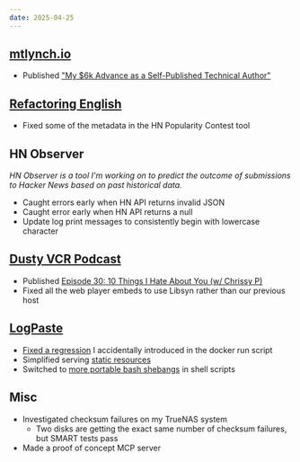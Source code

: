 ```yaml
---
date: 2025-04-25
---
```


## [mtlynch.io](https://mtlynch.io)

- Published ["My $6k Advance as a Self-Published Technical Author"](https://mtlynch.io/my-6k-advance/)

## [Refactoring English](https://refactoringenglish.com)

- Fixed some of the metadata in the HN Popularity Contest tool

## HN Observer

_HN Observer is a tool I'm working on to predict the outcome of submissions to Hacker News based on past historical data._

- Caught errors early when HN API returns invalid JSON
- Caught error early when HN API returns a null
- Update log print messages to consistently begin with lowercase character

## [Dusty VCR Podcast](https://dustyvcr.com)

- Published [Episode 30: 10 Things I Hate About You (w/ Chrissy P)](https://dustyvcr.com/30-10-things-i-hate-about-you/)
- Fixed all the web player embeds to use Libsyn rather than our previous host

## [LogPaste](https://logpaste.com)

- [Fixed a regression](https://github.com/mtlynch/logpaste/pull/229) I accidentally introduced in the docker run script
- Simplified serving [static resources](https://github.com/mtlynch/logpaste/pull/226)
- Switched to [more portable bash shebangs](https://github.com/mtlynch/logpaste/pull/225) in shell scripts

## Misc

- Investigated checksum failures on my TrueNAS system
  - Two disks are getting the exact same number of checksum failures, but SMART tests pass
- Made a proof of concept MCP server
